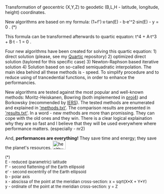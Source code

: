 
Transformation of geocentric (X,Y,Z) to geodetic (B,L,H - latitude, longitude, height) coordinates.

New algorithms are based on my formula: (1+f')·x·tan(E) - b·e'^2·sin(E) - y = 0 .  (*)

This formula can be transformed afterwards to quartic equaton: t^4 + A·t^3 + B·t - 1 = 0 .

Four new algorithms have been created for solving this quartic equation: 1) direct solution (please, see my <a href="https://github.com/sasamil/Quartic">Quartic</a> repository) 2) optimized direct solution (taylored for this specific case) 3) Newton-Raphson based iterative solution 4) Solution based on so-called semiquadratic interpolation. The main idea behind all these methods is - speed. To simplify procedure and to reduce using of trancedential functions, in order to enhance the performancies.

New algorithms are tested against the most popular and well-known methods: Moritz-Heiskanen, Bowring (both implemented in <a href="https://en.wikipedia.org/wiki/PROJ.4">proj4</a>) and Borkowsky (recommended by <a href="https://www.iers.org">IERS</a>). The tested methods are enumerated and explained in <a href="https://github.com/sasamil/XYZ2BLH/blob/master/methods.txt">'methods.txt'</a>. The comparison results are presented in <a href="https://github.com/sasamil/XYZ2BLH/blob/master/results.txt">'results.txt'</a>. In a word - new methods are more than  promissing. They can cope with the old ones and they win. There is a clear logical explaination why they are so fast and I believe that they will be used everywhere where performance matters. (especially - nr2) 

And, <strong>performances are everything!</strong> They save time and energy; they save the planet's resources. <img src="https://encrypted-tbn3.gstatic.com/images?q=tbn:ANd9GcQwZB2zIijBfmCSS8pkk9JAcKM9ojo8vHC0iz6hVTRA4VTO9qE_VA" alt="healthy earth" height="28" width="42">

<div style="font-size:small;">
(*)<br/>
E  - reduced (parametric) latitude<br/>
f' - second flattening of the Earth ellipsoid<br/>
e' - second excentrity of the Earth ellipsoid<br/>
b  - polar axis<br/>
x  - abscissa of the point at the meridian cross-section: x = sqrt(X*X + Y*Y)<br/>
y  - ordinate of the point at the meridian cross-section: y = Z<br/>
</div>  

